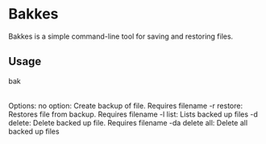# Bakkes
Bakkes is a simple command-line tool for saving and restoring files.

## Usage
bak <option> <filename>

Options:
        no option:	Create backup of file. Requires filename
-r      restore:	Restores file from backup. Requires filename
-l      list:		Lists backed up files
-d      delete:		Delete backed up file. Requires filename
-da     delete all:	Delete all backed up files
